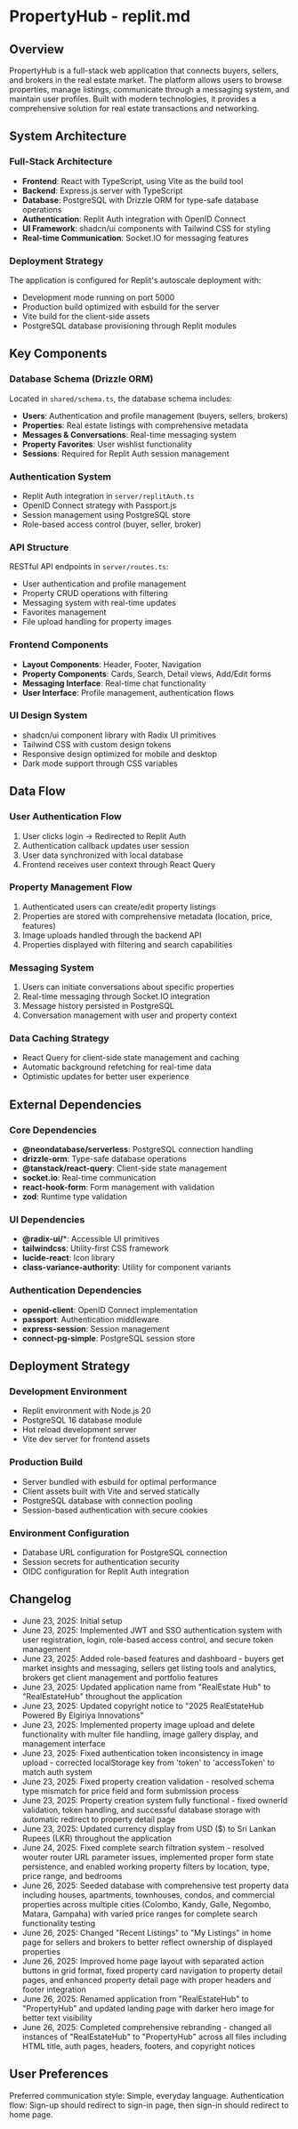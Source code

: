 # PropertyHub - replit.md

## Overview

PropertyHub is a full-stack web application that connects buyers, sellers, and brokers in the real estate market. The platform allows users to browse properties, manage listings, communicate through a messaging system, and maintain user profiles. Built with modern technologies, it provides a comprehensive solution for real estate transactions and networking.

## System Architecture

### Full-Stack Architecture
- **Frontend**: React with TypeScript, using Vite as the build tool
- **Backend**: Express.js server with TypeScript
- **Database**: PostgreSQL with Drizzle ORM for type-safe database operations
- **Authentication**: Replit Auth integration with OpenID Connect
- **UI Framework**: shadcn/ui components with Tailwind CSS for styling
- **Real-time Communication**: Socket.IO for messaging features

### Deployment Strategy
The application is configured for Replit's autoscale deployment with:
- Development mode running on port 5000
- Production build optimized with esbuild for the server
- Vite build for the client-side assets
- PostgreSQL database provisioning through Replit modules

## Key Components

### Database Schema (Drizzle ORM)
Located in `shared/schema.ts`, the database schema includes:
- **Users**: Authentication and profile management (buyers, sellers, brokers)
- **Properties**: Real estate listings with comprehensive metadata
- **Messages & Conversations**: Real-time messaging system
- **Property Favorites**: User wishlist functionality
- **Sessions**: Required for Replit Auth session management

### Authentication System
- Replit Auth integration in `server/replitAuth.ts`
- OpenID Connect strategy with Passport.js
- Session management using PostgreSQL store
- Role-based access control (buyer, seller, broker)

### API Structure
RESTful API endpoints in `server/routes.ts`:
- User authentication and profile management
- Property CRUD operations with filtering
- Messaging system with real-time updates
- Favorites management
- File upload handling for property images

### Frontend Components
- **Layout Components**: Header, Footer, Navigation
- **Property Components**: Cards, Search, Detail views, Add/Edit forms
- **Messaging Interface**: Real-time chat functionality
- **User Interface**: Profile management, authentication flows

### UI Design System
- shadcn/ui component library with Radix UI primitives
- Tailwind CSS with custom design tokens
- Responsive design optimized for mobile and desktop
- Dark mode support through CSS variables

## Data Flow

### User Authentication Flow
1. User clicks login → Redirected to Replit Auth
2. Authentication callback updates user session
3. User data synchronized with local database
4. Frontend receives user context through React Query

### Property Management Flow
1. Authenticated users can create/edit property listings
2. Properties are stored with comprehensive metadata (location, price, features)
3. Image uploads handled through the backend API
4. Properties displayed with filtering and search capabilities

### Messaging System
1. Users can initiate conversations about specific properties
2. Real-time messaging through Socket.IO integration
3. Message history persisted in PostgreSQL
4. Conversation management with user and property context

### Data Caching Strategy
- React Query for client-side state management and caching
- Automatic background refetching for real-time data
- Optimistic updates for better user experience

## External Dependencies

### Core Dependencies
- **@neondatabase/serverless**: PostgreSQL connection handling
- **drizzle-orm**: Type-safe database operations
- **@tanstack/react-query**: Client-side state management
- **socket.io**: Real-time communication
- **react-hook-form**: Form management with validation
- **zod**: Runtime type validation

### UI Dependencies
- **@radix-ui/***: Accessible UI primitives
- **tailwindcss**: Utility-first CSS framework
- **lucide-react**: Icon library
- **class-variance-authority**: Utility for component variants

### Authentication Dependencies
- **openid-client**: OpenID Connect implementation
- **passport**: Authentication middleware
- **express-session**: Session management
- **connect-pg-simple**: PostgreSQL session store

## Deployment Strategy

### Development Environment
- Replit environment with Node.js 20
- PostgreSQL 16 database module
- Hot reload development server
- Vite dev server for frontend assets

### Production Build
- Server bundled with esbuild for optimal performance
- Client assets built with Vite and served statically
- PostgreSQL database with connection pooling
- Session-based authentication with secure cookies

### Environment Configuration
- Database URL configuration for PostgreSQL connection
- Session secrets for authentication security
- OIDC configuration for Replit Auth integration

## Changelog
- June 23, 2025: Initial setup
- June 23, 2025: Implemented JWT and SSO authentication system with user registration, login, role-based access control, and secure token management
- June 23, 2025: Added role-based features and dashboard - buyers get market insights and messaging, sellers get listing tools and analytics, brokers get client management and portfolio features
- June 23, 2025: Updated application name from "RealEstate Hub" to "RealEstateHub" throughout the application
- June 23, 2025: Updated copyright notice to "2025 RealEstateHub Powered By Elgiriya Innovations"
- June 23, 2025: Implemented property image upload and delete functionality with multer file handling, image gallery display, and management interface
- June 23, 2025: Fixed authentication token inconsistency in image upload - corrected localStorage key from 'token' to 'accessToken' to match auth system
- June 23, 2025: Fixed property creation validation - resolved schema type mismatch for price field and form submission process
- June 23, 2025: Property creation system fully functional - fixed ownerId validation, token handling, and successful database storage with automatic redirect to property detail page
- June 23, 2025: Updated currency display from USD ($) to Sri Lankan Rupees (LKR) throughout the application
- June 24, 2025: Fixed complete search filtration system - resolved wouter router URL parameter issues, implemented proper form state persistence, and enabled working property filters by location, type, price range, and bedrooms
- June 26, 2025: Seeded database with comprehensive test property data including houses, apartments, townhouses, condos, and commercial properties across multiple cities (Colombo, Kandy, Galle, Negombo, Matara, Gampaha) with varied price ranges for complete search functionality testing
- June 26, 2025: Changed "Recent Listings" to "My Listings" in home page for sellers and brokers to better reflect ownership of displayed properties
- June 26, 2025: Improved home page layout with separated action buttons in grid format, fixed property card navigation to property detail pages, and enhanced property detail page with proper headers and footer integration
- June 26, 2025: Renamed application from "RealEstateHub" to "PropertyHub" and updated landing page with darker hero image for better text visibility
- June 26, 2025: Completed comprehensive rebranding - changed all instances of "RealEstateHub" to "PropertyHub" across all files including HTML title, auth pages, headers, footers, and copyright notices

## User Preferences

Preferred communication style: Simple, everyday language.
Authentication flow: Sign-up should redirect to sign-in page, then sign-in should redirect to home page.